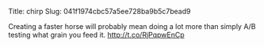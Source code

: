 Title: chirp
Slug: 041f1974cbc57a5ee728ba9b5c7bead9

Creating a faster horse will probably mean doing a lot more than simply A/B testing what grain you feed it. <a href="http://t.co/RjPqpwEnCp">http://t.co/RjPqpwEnCp</a>
